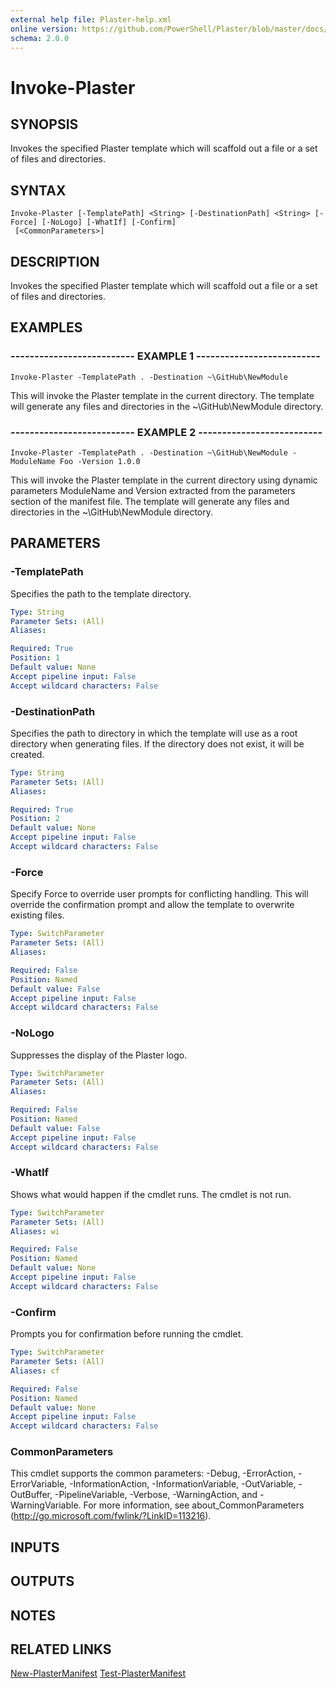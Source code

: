 ```yaml
---
external help file: Plaster-help.xml
online version: https://github.com/PowerShell/Plaster/blob/master/docs/en-US/Invoke-Plaster.md
schema: 2.0.0
---
```


# Invoke-Plaster

## SYNOPSIS
Invokes the specified Plaster template which will scaffold out a file or a set of files and directories.

## SYNTAX

```
Invoke-Plaster [-TemplatePath] <String> [-DestinationPath] <String> [-Force] [-NoLogo] [-WhatIf] [-Confirm]
 [<CommonParameters>]
```

## DESCRIPTION
Invokes the specified Plaster template which will scaffold out a file or a set of files and directories.

## EXAMPLES

### -------------------------- EXAMPLE 1 --------------------------
```
Invoke-Plaster -TemplatePath . -Destination ~\GitHub\NewModule
```

This will invoke the Plaster template in the current directory.
The template will generate any files and
directories in the ~\GitHub\NewModule directory.

### -------------------------- EXAMPLE 2 --------------------------
```
Invoke-Plaster -TemplatePath . -Destination ~\GitHub\NewModule -ModuleName Foo -Version 1.0.0
```

This will invoke the Plaster template in the current directory using dynamic parameters ModuleName and
Version extracted from the parameters section of the manifest file.
The template will generate any files and
directories in the ~\GitHub\NewModule directory.

## PARAMETERS

### -TemplatePath
Specifies the path to the template directory.

```yaml
Type: String
Parameter Sets: (All)
Aliases: 

Required: True
Position: 1
Default value: None
Accept pipeline input: False
Accept wildcard characters: False
```

### -DestinationPath
Specifies the path to directory in which the template will use as a root directory when generating files.
If the directory does not exist, it will be created.

```yaml
Type: String
Parameter Sets: (All)
Aliases: 

Required: True
Position: 2
Default value: None
Accept pipeline input: False
Accept wildcard characters: False
```

### -Force
Specify Force to override user prompts for conflicting handling.
This will override the confirmation
prompt and allow the template to overwrite existing files.

```yaml
Type: SwitchParameter
Parameter Sets: (All)
Aliases: 

Required: False
Position: Named
Default value: False
Accept pipeline input: False
Accept wildcard characters: False
```

### -NoLogo
Suppresses the display of the Plaster logo.

```yaml
Type: SwitchParameter
Parameter Sets: (All)
Aliases: 

Required: False
Position: Named
Default value: False
Accept pipeline input: False
Accept wildcard characters: False
```

### -WhatIf
Shows what would happen if the cmdlet runs.
The cmdlet is not run.

```yaml
Type: SwitchParameter
Parameter Sets: (All)
Aliases: wi

Required: False
Position: Named
Default value: None
Accept pipeline input: False
Accept wildcard characters: False
```

### -Confirm
Prompts you for confirmation before running the cmdlet.

```yaml
Type: SwitchParameter
Parameter Sets: (All)
Aliases: cf

Required: False
Position: Named
Default value: None
Accept pipeline input: False
Accept wildcard characters: False
```

### CommonParameters
This cmdlet supports the common parameters: -Debug, -ErrorAction, -ErrorVariable, -InformationAction, -InformationVariable, -OutVariable, -OutBuffer, -PipelineVariable, -Verbose, -WarningAction, and -WarningVariable. For more information, see about_CommonParameters (http://go.microsoft.com/fwlink/?LinkID=113216).

## INPUTS

## OUTPUTS

## NOTES

## RELATED LINKS

[New-PlasterManifest](https://github.com/PowerShell/Plaster/blob/master/docs/en-US/New-PlasterManifest.md)
[Test-PlasterManifest](https://github.com/PowerShell/Plaster/blob/master/docs/en-US/Test-PlasterManifest.md)

